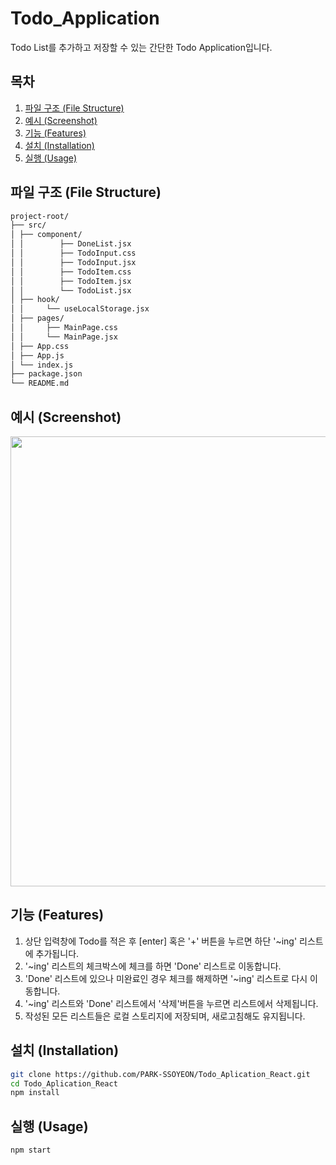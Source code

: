 # Todo_Application

Todo List를 추가하고 저장할 수 있는 간단한 Todo Application입니다.

## 목차

1. [파일 구조 (File Structure)](#파일-구조-file-structure)
2. [예시 (Screenshot)](#예시-screenshot)
3. [기능 (Features)](#기능-features)
4. [설치 (Installation)](#설치-installation)
5. [실행 (Usage)](#실행-usage)

## 파일 구조 (File Structure)
```bash
project-root/
├── src/
│ ├── component/
│ │        ├── DoneList.jsx
│ │        ├── TodoInput.css
│ │        ├── TodoInput.jsx
│ │        ├── TodoItem.css
│ │        ├── TodoItem.jsx
│ │        └── TodoList.jsx
│ ├── hook/
│ │     └── useLocalStorage.jsx
│ ├── pages/
│ │     ├── MainPage.css
│ │     └── MainPage.jsx
│ ├── App.css
│ ├── App.js
│ └── index.js
├── package.json
└── README.md
```

## 예시 (Screenshot)

<img src="img/TodoListReactscreenshot.gif" width="720" height=auto/>

## 기능 (Features)
1. 상단 입력창에 Todo를 적은 후 [enter] 혹은 '+' 버튼을 누르면 하단 '~ing' 리스트에 추가됩니다.
2. '~ing' 리스트의 체크박스에 체크를 하면 'Done' 리스트로 이동합니다.
3. 'Done' 리스트에 있으나 미완료인 경우 체크를 해제하면 '~ing' 리스트로 다시 이동합니다.
4. '~ing' 리스트와 'Done' 리스트에서 '삭제'버튼을 누르면 리스트에서 삭제됩니다.
5. 작성된 모든 리스트들은 로컬 스토리지에 저장되며, 새로고침해도 유지됩니다.

## 설치 (Installation)
```bash
git clone https://github.com/PARK-SSOYEON/Todo_Aplication_React.git
cd Todo_Aplication_React
npm install
```

## 실행 (Usage)
```bash
npm start
```
